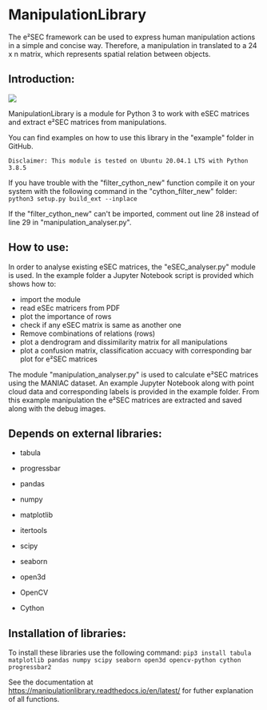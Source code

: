 # ManipulationLibrary

The e²SEC framework can be used to express human manipulation actions in a simple and concise way. Therefore, a manipulation in translated to a 24 x n matrix, which represents spatial relation between objects. 

Introduction:
-------------
[![](https://img.shields.io/badge/docs-blue.svg)](https://manipulationlibrary.readthedocs.io/en/latest/)

ManipulationLibrary is a module for Python 3 to work with eSEC matrices and extract e²SEC matrices from manipulations. 

You can find examples on how to use this library in the "example" folder in GitHub.

	Disclaimer: This module is tested on Ubuntu 20.04.1 LTS with Python 3.8.5

If you have trouble with the "filter_cython_new" function compile it on your system
with the following command in the "cython_filter_new" folder: ``python3 setup.py build_ext --inplace``

If the "filter_cython_new" can't be imported, comment out line 28 instead of line 29 in "manipulation_analyser.py".

How to use:
-----------

In order to analyse existing eSEC matrices, the "eSEC_analyser.py" module is used. In the example folder a Jupyter Notebook script is provided which shows how to:
* import the module
* read eSEc matricers from PDF
* plot the importance of rows
* check if any eSEC matrix is same as another one
* Remove combinations of relations (rows)
* plot a dendrogram and dissimilarity matrix for all manipulations
* plot a confusion matrix, classification accuacy with corresponding bar plot for e²SEC matrices

The module "manipulation_analyser.py" is used to calculate e²SEC matrices using the MANIAC dataset. An example Jupyter Notebook along with point cloud data and corresponding labels is provided in the example folder. From this example manipulation the e²SEC matrices are extracted and saved along with the debug images.

Depends on external libraries:
------------------------------

* tabula

* progressbar

* pandas

* numpy

* matplotlib

* itertools

* scipy

* seaborn

* open3d

* OpenCV

* Cython

Installation of libraries:
--------------------------

To install these libraries use the following command:
	``pip3 install tabula matplotlib pandas numpy scipy seaborn open3d opencv-python cython progressbar2``

See the documentation at https://manipulationlibrary.readthedocs.io/en/latest/ for futher explanation of all functions.

